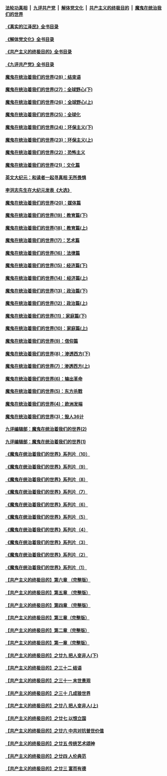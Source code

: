####  [法轮功真相](../../../../basic/blob/master/README.md?t=04271931) &nbsp;|&nbsp; [九评共产党](../../../../9ping.md/blob/master/README.md?t=04271931) &nbsp;|&nbsp; [解体党文化](../../../../jtdwh.md/blob/master/README.md?t=04271931)  &nbsp;|&nbsp; [共产主义的终极目的](../../../../gczydzjmd.md/blob/master/README.md?t=04271931) &nbsp;|&nbsp; [魔鬼在统治我们的世界](../../../../mgztzwmdsj.md/blob/master/README.md?t=04271931) 

#### [《真实的江泽民》全书目录](../pages/nsc422/n13721399.md?t=04271931) 

#### [《解体党文化》全书目录](../pages/nsc422/n13721157.md?t=04271931) 

#### [《共产主义的终极目的》全书目录](../pages/nsc422/n13721048.md?t=04271931) 

#### [《九评共产党》全书目录](../pages/nsc422/n13708085.md?t=04271931) 

#### [魔鬼在统治着我们的世界(28)：结束语](../pages/nsc422/n10936246.md?t=04271931) 

#### [魔鬼在统治着我们的世界(27)：全球野心(下)](../pages/nsc422/n10928319.md?t=04271931) 

#### [魔鬼在统治着我们的世界(26)：全球野心(上)](../pages/nsc422/n10900318.md?t=04271931) 

#### [魔鬼在统治着我们的世界(25)：全球化](../pages/nsc422/n10788205.md?t=04271931) 

#### [魔鬼在统治着我们的世界(24)：环保主义(下)](../pages/nsc422/n10695307.md?t=04271931) 

#### [魔鬼在统治着我们的世界(23)：环保主义(上)](../pages/nsc422/n10688613.md?t=04271931) 

#### [魔鬼在统治着我们的世界(22)：恐怖主义](../pages/nsc422/n10614727.md?t=04271931) 

#### [魔鬼在统治着我们的世界(21)：文化篇](../pages/nsc422/n10597706.md?t=04271931) 

#### [英文大纪元：和读者一起寻真相 无所畏惧](../pages/nsc422/n12542027.md?t=04271931) 

#### [李洪志先生在大纪元发表《大选》](../pages/nsc422/n12534746.md?t=04271931) 

#### [魔鬼在统治着我们的世界(20)：媒体篇](../pages/nsc422/n10586579.md?t=04271931) 

#### [魔鬼在统治着我们的世界(19)：教育篇(下)](../pages/nsc422/n10564808.md?t=04271931) 

#### [魔鬼在统治着我们的世界(18)：教育篇(上)](../pages/nsc422/n10526970.md?t=04271931) 

#### [魔鬼在统治着我们的世界(17)：艺术篇](../pages/nsc422/n10499093.md?t=04271931) 

#### [魔鬼在统治着我们的世界(16)：法律篇](../pages/nsc422/n10485969.md?t=04271931) 

#### [魔鬼在统治着我们的世界(15)：经济篇(下)](../pages/nsc422/n10469975.md?t=04271931) 

#### [魔鬼在统治着我们的世界(14)：经济篇(上)](../pages/nsc422/n10457370.md?t=04271931) 

#### [魔鬼在统治着我们的世界(13)：政治篇(下)](../pages/nsc422/n10448270.md?t=04271931) 

#### [魔鬼在统治着我们的世界(12)：政治篇(上)](../pages/nsc422/n10444576.md?t=04271931) 

#### [魔鬼在统治着我们的世界(11)：家庭篇(下)](../pages/nsc422/n10440961.md?t=04271931) 

#### [魔鬼在统治着我们的世界(10)：家庭篇(上)](../pages/nsc422/n10435448.md?t=04271931) 

#### [魔鬼在统治着我们的世界(9)：信仰篇](../pages/nsc422/n10432159.md?t=04271931) 

#### [魔鬼在统治着我们的世界(8)：渗透西方(下)](../pages/nsc422/n10429603.md?t=04271931) 

#### [魔鬼在统治着我们的世界(7)：渗透西方(上)](../pages/nsc422/n10426013.md?t=04271931) 

#### [魔鬼在统治着我们的世界(6)：输出革命](../pages/nsc422/n10421536.md?t=04271931) 

#### [魔鬼在统治着我们的世界(5)：东方杀戮](../pages/nsc422/n10417707.md?t=04271931) 

#### [魔鬼在统治着我们的世界(4)：欧洲发端](../pages/nsc422/n10414890.md?t=04271931) 

#### [魔鬼在统治着我们的世界(3)：毁人36计](../pages/nsc422/n10411583.md?t=04271931) 

#### [九评编辑部：魔鬼在统治着我们的世界(2)](../pages/nsc422/n10410036.md?t=04271931) 

#### [九评编辑部：魔鬼在统治着我们的世界(1)](../pages/nsc422/n10406825.md?t=04271931) 

#### [《魔鬼在统治着我们的世界》系列片（10）](../pages/nsc422/n12292670.md?t=04271931) 

#### [《魔鬼在统治着我们的世界》系列片（9）](../pages/nsc422/n12290859.md?t=04271931) 

#### [《魔鬼在统治着我们的世界》系列片（8）](../pages/nsc422/n12287445.md?t=04271931) 

#### [《魔鬼在统治着我们的世界》系列片（7）](../pages/nsc422/n12283425.md?t=04271931) 

#### [《魔鬼在统治着我们的世界》系列片（6）](../pages/nsc422/n12282314.md?t=04271931) 

#### [《魔鬼在统治着我们的世界》系列片（5）](../pages/nsc422/n12281419.md?t=04271931) 

#### [《魔鬼在统治着我们的世界》系列片（4）](../pages/nsc422/n12274024.md?t=04271931) 

#### [《魔鬼在统治着我们的世界》系列片（3）](../pages/nsc422/n12271322.md?t=04271931) 

#### [《魔鬼在统治着我们的世界》系列片（2）](../pages/nsc422/n12269049.md?t=04271931) 

#### [《魔鬼在统治着我们的世界》系列片（1）](../pages/nsc422/n12267575.md?t=04271931) 

#### [【共产主义的终极目的】第六章 （完整版）](../pages/nsc422/n11428913.md?t=04271931) 

#### [【共产主义的终极目的】第五章 （完整版）](../pages/nsc422/n11428912.md?t=04271931) 

#### [【共产主义的终极目的】第四章 （完整版）](../pages/nsc422/n11428907.md?t=04271931) 

#### [【共产主义的终极目的】第三章（完整版）](../pages/nsc422/n11428848.md?t=04271931) 

#### [【共产主义的终极目的】第二章（完整版）](../pages/nsc422/n11428831.md?t=04271931) 

#### [【共产主义的终极目的】第一章（完整版）](../pages/nsc422/n11417651.md?t=04271931) 

#### [【共产主义的终极目的】之廿九 把人变非人(下)](../pages/nsc422/n11344140.md?t=04271931) 

#### [【共产主义的终极目的】之三十二 结语](../pages/nsc422/n11360535.md?t=04271931) 

#### [【共产主义的终极目的】之三十一 末世景观](../pages/nsc422/n11351129.md?t=04271931) 

#### [【共产主义的终极目的】之三十 几成狼世界](../pages/nsc422/n11348280.md?t=04271931) 

#### [【共产主义的终极目的】之廿八 把人变非人(上)](../pages/nsc422/n11340492.md?t=04271931) 

#### [【共产主义的终极目的】之廿七 以恨立国](../pages/nsc422/n11336944.md?t=04271931) 

#### [【共产主义的终极目的】之廿六 中共对抗普世价值](../pages/nsc422/n11324785.md?t=04271931) 

#### [【共产主义的终极目的】之廿五 传统艺术颂神](../pages/nsc422/n11296396.md?t=04271931) 

#### [【共产主义的终极目的】之廿四 人伦典范](../pages/nsc422/n11296397.md?t=04271931) 

#### [【共产主义的终极目的】之廿三 富而有德](../pages/nsc422/n11283598.md?t=04271931) 

